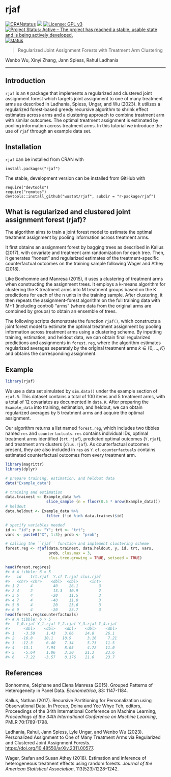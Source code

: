 
<!-- README.md is generated from README.Rmd. Please edit that file -->

# rjaf

<!-- badges: start -->

[![CRANstatus](https://www.r-pkg.org/badges/version/rjaf)](https://cran.r-project.org/package=rjaf)
[![](https://cranlogs.r-pkg.org/badges/grand-total/rjaf)](https://cran.r-project.org/package=rjaf)
[![License: GPL
v3](https://img.shields.io/badge/License-GPLv3-blue.svg)](https://www.gnu.org/licenses/gpl-3.0)
[![Project Status: Active – The project has reached a stable, usable
state and is being actively
developed.](https://www.repostatus.org/badges/latest/active.svg)](https://www.repostatus.org/#active)
[![status](https://joss.theoj.org/papers/ff8fa725cc40d0247158bd244f1117be/status.svg)](https://joss.theoj.org/papers/ff8fa725cc40d0247158bd244f1117be)
<!-- badges: end -->

> Regularized Joint Assignment Forests with Treatment Arm Clustering

Wenbo Wu, Xinyi Zhang, Jann Spiess, Rahul Ladhania

------------------------------------------------------------------------

## Introduction

`rjaf` is an `R` package that implements a regularized and clustered
joint assignment forest which targets joint assignment to one of many
treatment arms as described in Ladhania, Spiess, Ungar, and Wu (2023).
It utilizes a regularized forest-based greedy recursive algorithm to
shrink effect estimates across arms and a clustering approach to combine
treatment arm with similar outcomes. The optimal treatment assignment is
estimated by pooling information across treatment arms. In this tutorial
we introduce the use of `rjaf` through an example data set.

## Installation

`rjaf` can be installed from CRAN with

    install.packages("rjaf")

The stable, development version can be installed from GitHub with

    require("devtools")
    require("remotes")
    devtools::install_github("wustat/rjaf", subdir = "r-package/rjaf")

## What is regularized and clustered joint assignment forest (rjaf)?

The algorithm aims to train a joint forest model to estimate the optimal
treatment assignment by pooling information across treatment arms.

It first obtains an assignment forest by bagging trees as described in
Kallus (2017), with covariate and treatment arm randomization for each
tree. Then, it generates “honest” and regularized estimates of the
treatment-specific counterfactual outcomes on the training sample
following Wager and Athey (2018).

Like Bonhomme and Manresa (2015), it uses a clustering of treatment arms
when constructing the assignment trees. It employs a k-means algorithm
for clustering the K treatment arms into M treatment groups based on the
K predictions for each of the n units in the training sample. After
clustering, it then repeats the assignment-forest algorithm on the full
training data with M+1 (including control) “arms” (where data from the
original arms are combined by groups) to obtain an ensemble of trees.

The following scripts demonstrate the function `rjaf()`, which
constructs a joint forest model to estimate the optimal treatment
assignment by pooling information across treatment arms using a
clustering scheme. By inputting training, estimation, and heldout data,
we can obtain final regularized predictions and assignments in
`forest.reg`, where the algorithm estimates regularized averages
separately by the original treatment arms $k \in \{0,\ldots,K\}$ and
obtains the corresponding assignment.

## Example

``` r
library(rjaf)
```

We use a data set simulated by `sim.data()` under the example section of
`rjaf.R`. This dataset contains a total of 100 items and 5 treatment
arms, with a total of 12 covariates as documented in `data.R`. After
preparing the `Example_data` into training, estimation, and heldout, we
can obtain regularized averages by 5 treatment arms and acquire the
optimal assignment.

Our algorithm returns a list named `forest.reg`, which includes two
tibbles named `res` and `counterfactuals`. `res` contains individual
IDs, optimal treatment arms identified (`trt.rjaf`), predicted optimal
outcomes (`Y.rjaf`), and treatment arm clusters (`clus.rjaf`). As
counterfactual outcomes present, they are also included in `res` as
`Y.cf`. `counterfactuals` contains estimated counterfactual outcomes
from every treatment arm.

``` r
library(magrittr)
library(dplyr)

# prepare training, estimation, and heldout data
data("Example_data")

# training and estimation
data.trainest <- Example_data %>% 
                  slice_sample (n = floor(0.5 * nrow(Example_data)))
# heldout
data.heldout <- Example_data %>% 
                  filter (!id %in% data.trainest$id)

# specify variables needed
id <- "id"; y <- "Y"; trt <- "trt";  
vars <- paste0("X", 1:3); prob <- "prob";

# calling the ``rjaf`` function and implement clustering scheme
forest.reg <- rjaf(data.trainest, data.heldout, y, id, trt, vars, 
                   prob, clus.max = 3, 
                   clus.tree.growing = TRUE, setseed = TRUE)
```

``` r
head(forest.reg$res)
#> # A tibble: 6 × 5
#>   id    trt.rjaf  Y.cf Y.rjaf clus.rjaf
#>   <chr> <chr>    <dbl>  <dbl>     <int>
#> 1 2     4         40     26.1         3
#> 2 4     2         13.3   10.9         2
#> 3 5     4        -20     11.5         3
#> 4 7     4        -40     11.0         3
#> 5 8     4         20     23.6         3
#> 6 9     4        -20     23.7         3
head(forest.reg$counterfactuals)
#> # A tibble: 6 × 5
#>   Y_0.rjaf Y_1.rjaf Y_2.rjaf Y_3.rjaf Y_4.rjaf
#>      <dbl>    <dbl>    <dbl>    <dbl>    <dbl>
#> 1    -3.50     1.43    3.66     24.8     26.1 
#> 2   -16.8     10.1    10.9       3.16     7.21
#> 3   -12.3      6.40    7.34      5.73    11.5 
#> 4   -13.1      7.94    8.05      4.72    11.0 
#> 5    -5.64     1.06    3.30     21.3     23.6 
#> 6    -7.22    -3.57    0.176    21.6     23.7
```

## References

Bonhomme, Stéphane and Elena Manresa (2015). Grouped Patterns of
Heterogeneity in Panel Data. *Econometrica*, 83: 1147-1184.

Kallus, Nathan (2017). Recursive Partitioning for Personalization using
Observational Data. In Precup, Doina and Yee Whye Teh, editors,
Proceedings of the 34th International Conference on Machine Learning,
*Proceedings of the 34th International Conference on Machine Learning*,
PMLR 70:1789-1798.

Ladhania, Rahul, Jann Spiess, Lyle Ungar, and Wenbo Wu (2023).
Personalized Assignment to One of Many Treatment Arms via Regularized
and Clustered Joint Assignment Forests.
<https://doi.org/10.48550/arXiv.2311.00577>.

Wager, Stefan and Susan Athey (2018). Estimation and inference of
heterogeneous treatment effects using random forests. *Journal of the
American Statistical Association*, 113(523):1228–1242.
